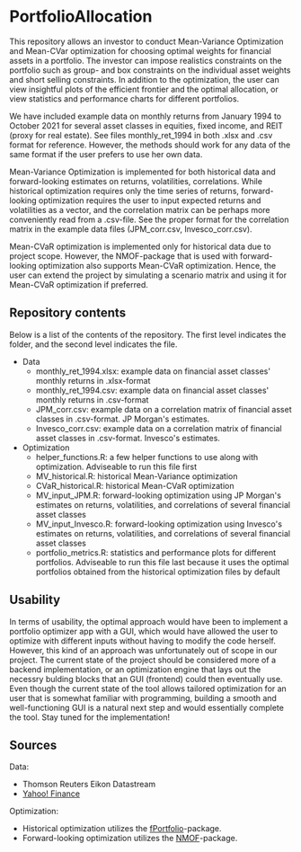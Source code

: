 # PortfolioAllocation

This repository allows an investor to conduct Mean-Variance Optimization and Mean-CVar optimization for choosing optimal weights for financial assets in a portfolio. The investor can impose realistics constraints on the portfolio such as group- and box constraints on the individual asset weights and short selling constraints. In addition to the optimization, the user can view insightful plots of the efficient frontier and the optimal allocation, or view statistics and performance charts for different portfolios.

We have included example data on monthly returns from January 1994 to October 2021 for several asset classes in equities, fixed income, and REIT (proxy for real estate). See files monthly_ret_1994 in both .xlsx and .csv format for reference. However, the methods should work for any data of the same format if the user prefers to use her own data. 

Mean-Variance Optimization is implemented for both historical data and forward-looking estimates on returns, volatilities, correlations. While historical optimization requires only the time series of returns, forward-looking optimization requires the user to input expected returns and volatilities as a vector, and the correlation matrix can be perhaps more conveniently read from a .csv-file. See the proper format for the correlation matrix in the example data files (JPM_corr.csv, Invesco_corr.csv).

Mean-CVaR optimization is implemented only for historical data due to project scope. However, the NMOF-package that is used with forward-looking optimization also supports Mean-CVaR optimization. Hence, the user can extend the project by simulating a scenario matrix and using it for Mean-CVaR optimization if preferred.

## Repository contents

Below is a list of the contents of the repository. The first level indicates the folder, and the second level indicates the file.

- Data
  - monthly_ret_1994.xlsx: example data on financial asset classes' monthly returns in .xlsx-format
  - monthly_ret_1994.csv: example data on financial asset classes' monthly returns in .csv-format
  - JPM_corr.csv: example data on a correlation matrix of financial asset classes in .csv-format. JP Morgan's estimates.
  - Invesco_corr.csv: example data on a correlation matrix of financial asset classes in .csv-format. Invesco's estimates.
- Optimization
  - helper_functions.R: a few helper functions to use along with optimization. Adviseable to run this file first
  - MV_historical.R: historical Mean-Variance optimization
  - CVaR_historical.R: historical Mean-CVaR optimization
  - MV_input_JPM.R: forward-looking optimization using JP Morgan's estimates on returns, volatilities, and correlations of several financial asset classes
  - MV_input_Invesco.R: forward-looking optimization using Invesco's estimates on returns, volatilities, and correlations of several financial asset classes
  - portfolio_metrics.R: statistics and performance plots for different portfolios. Adviseable to run this file last because it uses the optimal portfolios obtained from the historical optimization files by default

## Usability

In terms of usability, the optimal approach would have been to implement a portfolio optimizer app with a GUI, which would have allowed the user to optimize with different inputs without having to modify the code herself. However, this kind of an approach was unfortunately out of scope in our project. The current state of the project should be considered more of a backend implementation, or an optimization engine that lays out the necessry bulding blocks that an GUI (frontend) could then eventually use. Even though the current state of the tool allows tailored optimization for an user that is somewhat familiar with programming, building a smooth and well-functioning GUI is a natural next step and would essentially complete the tool. Stay tuned for the implementation!

## Sources

Data:

- Thomson Reuters Eikon Datastream
- [Yahoo! Finance](https://finance.yahoo.com/)

Optimization:

- Historical optimization utilizes the [fPortfolio](https://cran.r-project.org/web/packages/fPortfolio/index.html)-package.
- Forward-looking optimization utilizes the [NMOF](https://cran.r-project.org/web/packages/NMOF/index.html)-package.

